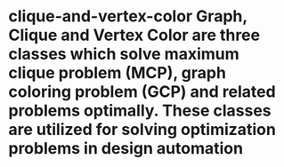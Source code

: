 clique-and-vertex-color
Graph, Clique and Vertex Color are three classes which solve maximum clique problem (MCP), graph coloring problem (GCP) 
and related problems optimally. These classes are utilized for solving optimization problems in design automation
=======================
